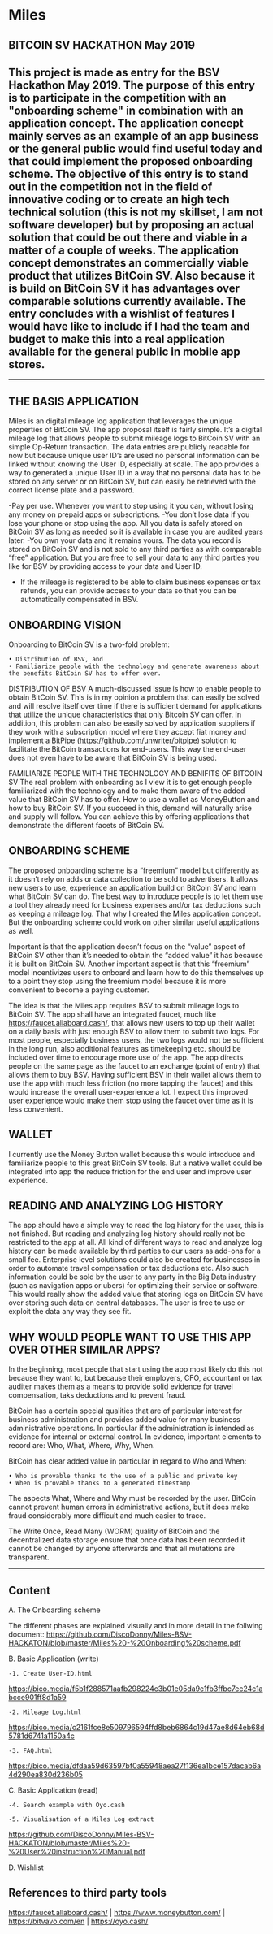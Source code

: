 # Miles

BITCOIN SV HACKATHON May 2019
--------------------------------------------------------------

This project is made as entry for the BSV Hackathon May 2019. The purpose of this entry is to participate in the competition with an "onboarding scheme" in combination with an application concept. The application concept mainly serves as an example of an app business or the general public would find useful today and that could implement the proposed onboarding scheme. The objective of this entry is to stand out in the competition not in the field of innovative coding or to create an high tech technical solution (this is not my skillset, I am not software developer) but by proposing an actual solution that could be out there and viable in a matter of a couple of weeks. The application concept demonstrates an commercially viable product that utilizes BitCoin SV. Also because it is build on BitCoin SV it has advantages over comparable solutions currently available. The entry concludes with a wishlist of features I would have like to include if I had the team and budget to make this into a real application available for the general public in mobile app stores.
-
--------------------------------------------------------------

THE BASIS APPLICATION
-
Miles is an digital mileage log application that leverages the unique properties of BitCoin SV. The app proposal itself is fairly simple. It’s a digital mileage log that allows people to submit mileage logs to BitCoin SV with an simple Op-Return transaction. The data entries are publicly readable for now but because unique user ID’s are used no personal information can be linked without knowing the User ID, especially at scale. The app provides a way to generated a unique User ID in a way that no personal data has to be stored on any server or on BitCoin SV, but can easily be retrieved with the correct license plate and a password.

   -Pay per use. Whenever you want to stop using it you can, without losing any money on prepaid apps or subscriptions.
   -You don’t lose data if you lose your phone or stop using the app. All you data is safely stored on BitCoin SV as long as        needed so it is available in case you are audited years later.
   -You own your data and it remains yours. The data you record is stored on BitCoin SV and is not sold to any third parties as          with comparable “free” application. But you are free to sell your data to any third parties you like for BSV by providing           access to your data and User ID.
   - If the mileage is registered to be able to claim business expenses or tax refunds, you can provide access to your data so that you can be automatically compensated in BSV.

     
ONBOARDING VISION
-
Onboarding to BitCoin SV is a two-fold problem:

    • Distribution of BSV, and
    • Familiarize people with the technology and generate awareness about the benefits BitCoin SV has to offer over.

DISTRIBUTION OF BSV
A much-discussed issue is how to enable people to obtain BitCoin SV. This is in my opinion a problem that can easily be solved and will resolve itself over time if there is sufficient demand for applications that utilize the unique characteristics that only Bitcoin SV can offer. In addition, this problem can also be easily solved by application suppliers if they work with a subscription model where they accept fiat money and implement a BitPipe (https://github.com/unwriter/bitpipe) solution to facilitate the BitCoin transactions for end-users. This way the end-user does not even have to be aware that BitCoin SV is being used.

FAMILIARIZE PEOPLE WITH THE TECHNOLOGY AND BENIFITS OF BITCOIN SV
The real problem with onboarding as I view it is to get enough people familiarized with the technology and to make them aware of the added value that BitCoin SV has to offer. How to use a wallet as MoneyButton and how to buy BitCoin SV. If you succeed in this, demand will naturally arise and supply will follow. You can achieve this by offering applications that demonstrate the different facets of BitCoin SV.


ONBOARDING SCHEME
-
The proposed onboarding scheme is a “freemium” model but differently as it doesn’t rely on adds or data collection to be sold to    advertisers. It allows new users to use, experience an application build on BitCoin SV and learn what BitCoin SV can do. The best way to introduce people is to let them use a tool they already need for business expenses and/or tax deductions such as keeping a mileage log. That why I created the Miles application concept. But the onboarding scheme could work on other similar useful applications as well.

Important is that the application doesn’t focus on the “value” aspect of BitCoin SV other than it’s needed to obtain the “added     value” it has because it is built on BitCoin SV. Another important aspect is that this “freemium” model incentivizes users to onboard and learn how to do this themselves up to a point they stop using the freemium model because it is more convenient to become a paying customer. 

The idea is that the Miles app requires BSV to submit mileage logs to BitCoin SV. The app shall have an integrated faucet, much like https://faucet.allaboard.cash/, that allows new users to top up their wallet on a daily basis with just enough BSV to allow them to submit two logs. For most people, especially business users, the two logs would not be sufficient in the long run, also additional features as timekeeping etc. should be included over time to encourage more use of the app. The app directs people on the same page as the faucet to an exchange (point of entry) that allows them to buy BSV. Having sufficient BSV in their wallet allows them to use the app with much less friction (no more tapping the faucet) and this would increase the overall user-experience a lot. I expect this improved user experience would make them stop using the faucet over time as it is less convenient.


WALLET
-
I currently use the Money Button wallet because this would introduce and familiarize people to this great BitCoin SV tools. But a native wallet could be integrated into app the reduce friction for the end user and improve user experience.

     
READING AND ANALYZING LOG HISTORY
-
The app should have a simple way to read the log history for the user, this is not finished. But reading and analyzing log history should really not be restricted to the app at all. All kind of different ways to read and analyze log history can be made available by third parties to our users as add-ons for a small fee. Enterprise level solutions could also be created for businesses in order to automate travel compensation or tax deductions etc. Also such information could be sold by the user to any party in the Big Data industry (such as navigation apps or ubers) for optimizing their service or software. This would really show the added value that storing logs on BitCoin SV have over storing such data on central databases. The user is free to use or exploit the data any way they see fit.

     
WHY WOULD PEOPLE WANT TO USE THIS APP OVER OTHER SIMILAR APPS?
-
In the beginning, most people that start using the app most likely do this not because they want to, but because their employers, CFO, accountant or tax auditer makes them as a means to provide solid evidence for travel compensation, taks deductions and to prevent fraud.

BitCoin has a certain special qualities that are of particular interest for business administration and provides added value for many business administrative operations. In particular if the administration is intended as evidence for internal or external control. In evidence, important elements to record are: Who, What, Where, Why, When.

BitCoin has clear added value in particular in regard to Who and When:

    • Who is provable thanks to the use of a public and private key
    • When is provable thanks to a generated timestamp

The aspects What, Where and Why must be recorded by the user. BitCoin cannot prevent human errors in administrative actions, but it does make fraud considerably more difficult and much easier to trace.

The Write Once, Read Many (WORM) quality of BitCoin and the decentralized data storage ensure that once data has been recorded it cannot be changed by anyone afterwards and that all mutations are transparent.


--------------------------------------------------------------

Content
-------
A. The Onboarding scheme 

   The different phases are explained visually and in more detail in the follwing document: 
   https://github.com/DiscoDonny/Miles-BSV-HACKATON/blob/master/Miles%20-%20Onboarding%20scheme.pdf


B. Basic Application (write)

    -1. Create User-ID.html
   https://bico.media/f5b1f288571aafb298224c3b01e05da9c1fb3ffbc7ec24c1abcce901ff8d1a59
  
    -2. Mileage Log.html
   https://bico.media/c2161fce8e509796594ffd8beb6864c19d47ae8d64eb68d5781d6741a1150a4c
  
    -3. FAQ.html
   https://bico.media/dfdaa59d63597bf0a55948aea27f136ea1bce157dacab6a4d290ea830d236b05
  
C. Basic Application (read)

    -4. Search example with Oyo.cash
  
    -5. Visualisation of a Miles Log extract
   
   https://github.com/DiscoDonny/Miles-BSV-HACKATON/blob/master/Miles%20-%20User%20instruction%20Manual.pdf
   
D. Wishlist


References to third party tools
-------
https://faucet.allaboard.cash/ | 
https://www.moneybutton.com/ | 
https://bitvavo.com/en | 
https://oyo.cash/  
